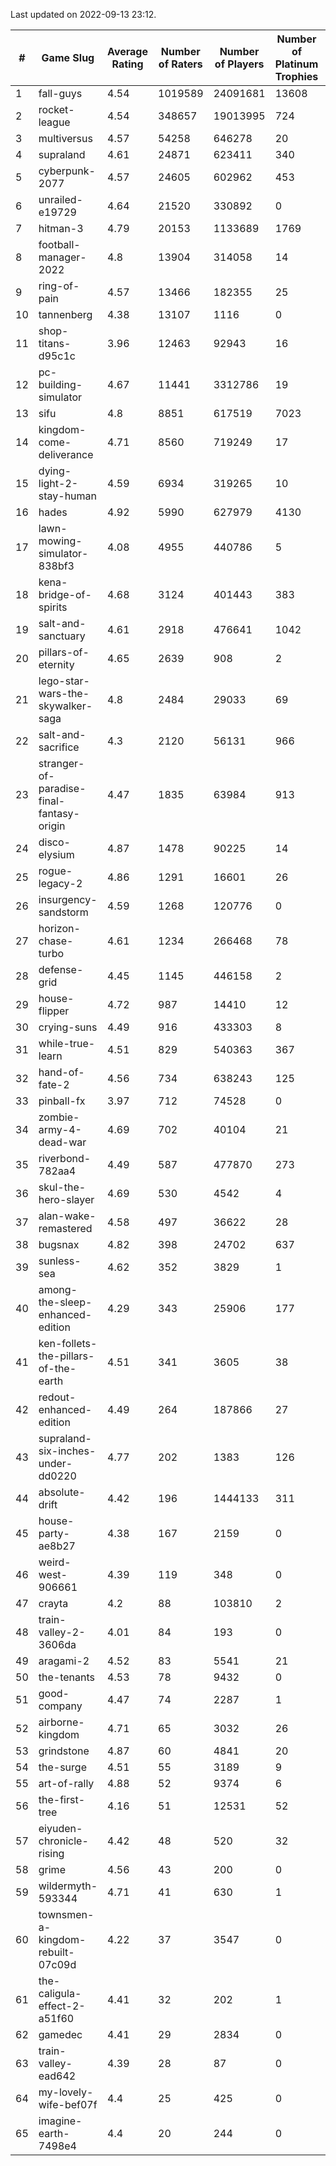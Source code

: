 Last updated on 2022-09-13 23:12.


|#|Game Slug|Average Rating|Number of Raters|Number of Players|Number of Platinum Trophies|Max Rarity (%)|
|---|---|---|---|---|---|---|
|1|fall-guys|4.54|1019589|24091681|13608|91|
|2|rocket-league|4.54|348657|19013995|724|73|
|3|multiversus|4.57|54258|646278|20|85|
|4|supraland|4.61|24871|623411|340|100|
|5|cyberpunk-2077|4.57|24605|602962|453|59|
|6|unrailed-e19729|4.64|21520|330892|0|38|
|7|hitman-3|4.79|20153|1133689|1769|48|
|8|football-manager-2022|4.8|13904|314058|14|47|
|9|ring-of-pain|4.57|13466|182355|25|97|
|10|tannenberg|4.38|13107|1116|0|84|
|11|shop-titans-d95c1c|3.96|12463|92943|16|99|
|12|pc-building-simulator|4.67|11441|3312786|19|47|
|13|sifu|4.8|8851|617519|7023|90|
|14|kingdom-come-deliverance|4.71|8560|719249|17|30|
|15|dying-light-2-stay-human|4.59|6934|319265|10|49|
|16|hades|4.92|5990|627979|4130|89|
|17|lawn-mowing-simulator-838bf3|4.08|4955|440786|5|94|
|18|kena-bridge-of-spirits|4.68|3124|401443|383|94|
|19|salt-and-sanctuary|4.61|2918|476641|1042|83|
|20|pillars-of-eternity|4.65|2639|908|2|79|
|21|lego-star-wars-the-skywalker-saga|4.8|2484|29033|69|98|
|22|salt-and-sacrifice|4.3|2120|56131|966|91|
|23|stranger-of-paradise-final-fantasy-origin|4.47|1835|63984|913|98|
|24|disco-elysium|4.87|1478|90225|14|28|
|25|rogue-legacy-2|4.86|1291|16601|26|36|
|26|insurgency-sandstorm|4.59|1268|120776|0|10|
|27|horizon-chase-turbo|4.61|1234|266468|78|83|
|28|defense-grid|4.45|1145|446158|2|79|
|29|house-flipper|4.72|987|14410|12|93|
|30|crying-suns|4.49|916|433303|8|65|
|31|while-true-learn|4.51|829|540363|367|94|
|32|hand-of-fate-2|4.56|734|638243|125|72|
|33|pinball-fx|3.97|712|74528|0|87|
|34|zombie-army-4-dead-war|4.69|702|40104|21|66|
|35|riverbond-782aa4|4.49|587|477870|273|69|
|36|skul-the-hero-slayer|4.69|530|4542|4|96|
|37|alan-wake-remastered|4.58|497|36622|28|1|
|38|bugsnax|4.82|398|24702|637|96|
|39|sunless-sea|4.62|352|3829|1|38|
|40|among-the-sleep-enhanced-edition|4.29|343|25906|177|46|
|41|ken-follets-the-pillars-of-the-earth|4.51|341|3605|38|65|
|42|redout-enhanced-edition|4.49|264|187866|27|40|
|43|supraland-six-inches-under-dd0220|4.77|202|1383|126|99|
|44|absolute-drift|4.42|196|1444133|311|10|
|45|house-party-ae8b27|4.38|167|2159|0|19|
|46|weird-west-906661|4.39|119|348|0|73|
|47|crayta|4.2|88|103810|2|22|
|48|train-valley-2-3606da|4.01|84|193|0|89|
|49|aragami-2|4.52|83|5541|21|93|
|50|the-tenants|4.53|78|9432|0|97|
|51|good-company|4.47|74|2287|1|60|
|52|airborne-kingdom|4.71|65|3032|26|55|
|53|grindstone|4.87|60|4841|20|98|
|54|the-surge|4.51|55|3189|9|94|
|55|art-of-rally|4.88|52|9374|6|95|
|56|the-first-tree|4.16|51|12531|52|87|
|57|eiyuden-chronicle-rising|4.42|48|520|32|90|
|58|grime|4.56|43|200|0|95|
|59|wildermyth-593344|4.71|41|630|1|91|
|60|townsmen-a-kingdom-rebuilt-07c09d|4.22|37|3547|0|67|
|61|the-caligula-effect-2-a51f60|4.41|32|202|1|98|
|62|gamedec|4.41|29|2834|0|59|
|63|train-valley-ead642|4.39|28|87|0|77|
|64|my-lovely-wife-bef07f|4.4|25|425|0|99|
|65|imagine-earth-7498e4|4.4|20|244|0|65|
